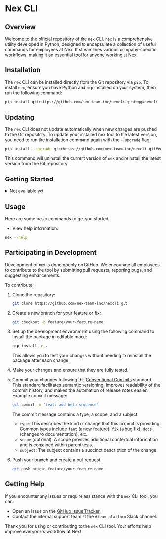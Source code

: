 # Nex CLI

## Overview

Welcome to the official repository of the `nex` CLI. `nex` is a comprehensive utility developed in Python, designed to encapsulate a collection of useful commands for employees at Nex. It streamlines various company-specific workflows, making it an essential tool for anyone working at Nex.

## Installation

The `nex` CLI can be installed directly from the Git repository via `pip`. To install `nex`, ensure you have Python and `pip` installed on your system, then run the following command:

```bash
pip install git+https://github.com/nex-team-inc/nexcli.git#egg=nexcli
```

## Updating

The `nex` CLI does not update automatically when new changes are pushed to the Git repository. To update your installed nex tool to the latest version, you need to run the installation command again with the `--upgrade` flag:

```bash
pip install --upgrade git+https://github.com/nex-team-inc/nexcli.git#egg=nexcli
```

This command will uninstall the current version of `nex` and reinstall the latest version from the Git repository.

## Getting Started

<details>
    <summary>Not available yet</summary>

    After installation, you can run the `nex` command to see a list of available subcommands and their descriptions. To get started, you might want to configure your personal settings:

    ```bash
    nex config --setup
    ```

    This will guide you through setting up your `nex` profile.
</details>

## Usage

Here are some basic commands to get you started:

- View help information:

```bash
nex --help
```

## Participating in Development

Development of `nex` is done openly on GitHub. We encourage all employees to contribute to the tool by submitting pull requests, reporting bugs, and suggesting enhancements.

To contribute:

1. Clone the repository:

    ```bash
    git clone https://github.com/nex-team-inc/nexcli.git
    ```

2. Create a new branch for your feature or fix:

    ```bash
    git checkout -b feature/your-feature-name
    ```

3. Set up the development environment using the following command to install the package in editable mode:

    ```bash
    pip install -e .
    ```

    This allows you to test your changes without needing to reinstall the package after each change.

4. Make your changes and ensure that they are fully tested.

5. Commit your changes following the [Conventional Commits](https://www.conventionalcommits.org/) standard. This standard facilitates semantic versioning, improves readability of the commit history, and makes the automation of release notes easier. Example commit message:

   ```bash
   git commit -m "feat: add beta sequence"
   ```

   The commit message contains a type, a scope, and a subject:

   - `type`: This describes the kind of change that this commit is providing. Common types include `feat` (a new feature), `fix` (a bug fix), `docs` (changes to documentation), etc.
   - `scope` (optional): A scope provides additional contextual information and is contained within parenthesis.
   - `subject`: The subject contains a succinct description of the change.

6. Push your branch and create a pull request.

   ```bash
   git push origin feature/your-feature-name
   ```

## Getting Help

If you encounter any issues or require assistance with the `nex` CLI tool, you can:

- Open an issue on the [GitHub Issue Tracker](https://github.com/nex-team-inc/nexcli/issues).
- Contact the internal support team at the `#team-platform` Slack channel.

Thank you for using or contributing to the `nex` CLI tool. Your efforts help improve everyone's workflow at Nex!

